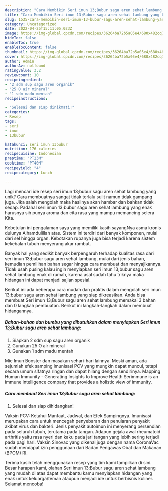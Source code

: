 ```yaml
---
description: "Cara Membikin Seri imun 13;Bubur sagu aren sehat lambung yang Lezat Sekali"
title: "Cara Membikin Seri imun 13;Bubur sagu aren sehat lambung yang Lezat Sekali"
slug: 1535-cara-membikin-seri-imun-13-bubur-sagu-aren-sehat-lambung-yang-lezat-sekali
category: Uncategorized
date: 2022-04-25T15:11:05.023Z
image: https://img-global.cpcdn.com/recipes/36264ba72b5a05e4/680x482cq70/seri-imun-13bubur-sagu-aren-sehat-lambung-foto-resep-utama.jpg
hideToc: false
enableToc: true
enableTocContent: false
thumbnail: https://img-global.cpcdn.com/recipes/36264ba72b5a05e4/680x482cq70/seri-imun-13bubur-sagu-aren-sehat-lambung-foto-resep-utama.jpg
cover: https://img-global.cpcdn.com/recipes/36264ba72b5a05e4/680x482cq70/seri-imun-13bubur-sagu-aren-sehat-lambung-foto-resep-utama.jpg
author: Admin
authorAv: notfound
ratingvalue: 3.2
reviewcount: 10
recipeingredient:
- "2 sdm sup sagu aren organik"
- "25 O air mineral"
- "1 sdm madu mentah"
recipeinstructions:

- "Selesai dan siap dinikmati!"
categories:
- Resep
tags:
- seri
- imun
- 13bubur

katakunci: seri imun 13bubur 
nutrition: 176 calories
recipecuisine: Indonesian
preptime: "PT23M"
cooktime: "PT40M"
recipeyield: "4"
recipecategory: Lunch

---
```





Lagi mencari ide resep seri imun 13;bubur sagu aren sehat lambung yang unik? Cara membuatnya sangat tidak terlalu sulit namun tidak gampang juga. Jika salah mengolah maka hasilnya akan hambar dan bahkan tidak sedap. Padahal seri imun 13;bubur sagu aren sehat lambung yang enak harusnya sih punya aroma dan cita rasa yang mampu memancing selera Kita.





Kebetulan ini pengalaman saya yang memiliki kasih sayangNya asma kronis dulunya Alhamdulillah atas. Sistem ini terdiri dari banyak komponen, mulai dari sel hingga organ. Kebotakan rupanya juga bisa terjadi karena sistem kekebalan tubuh menyerang akar rambut.

Banyak hal yang sedikit banyak berpengaruh terhadap kualitas rasa dari seri imun 13;bubur sagu aren sehat lambung, mulai dari jenis bahan, kemudian pemilihan bahan segar hingga cara membuat dan menyajikannya. Tidak usah pusing kalau ingin menyiapkan seri imun 13;bubur sagu aren sehat lambung enak di rumah, karena asal sudah tahu triknya maka hidangan ini dapat menjadi sajian spesial.






Berikut ini ada beberapa cara mudah dan praktis dalam mengolah seri imun 13;bubur sagu aren sehat lambung yang siap dikreasikan. Anda bisa membuat Seri imun 13;Bubur sagu aren sehat lambung memakai 3 bahan dan 0 langkah pembuatan. Berikut ini langkah-langkah dalam membuat hidangannya.

<!--inarticleads1-->

##### Bahan-bahan dan bumbu yang dibutuhkan dalam menyiapkan Seri imun 13;Bubur sagu aren sehat lambung:

1. Siapkan 2 sdm sup sagu aren organik
1. Gunakan 25 O air mineral
1. Gunakan 1 sdm madu mentah


Mie Imun Booster dan masakan sehari-hari lainnya. Meski aman, ada sejumlah efek samping imunisasi PCV yang mungkin dapat muncul, tetapi secara umum sifatnya ringan dan dapat hilang dengan sendirinya. Mapping Human Immunity - Generating Insights to Improve Health Serimmune is an immune intelligence company that provides a holistic view of immunity. 

<!--inarticleads2-->

##### Cara membuat Seri imun 13;Bubur sagu aren sehat lambung:


1. Selesai dan siap dihidangkan!

Vaksin PCV: Ketahui Manfaat, Jadwal, dan Efek Sampingnya. Imunisasi merupakan cara untuk mencegah penyebaran dan penularan penyakit akibat virus dan bakteri. Jenis penyakit autoimun ini menyerang persendian pada seluruh tubuh, terutama pada tangan. Adapun gejala awal rheumatoid arthritis yaitu rasa nyeri dan kaku pada jari tangan yang lebih sering terjadi pada pagi hari. Vaksin Sinovac yang dikenal juga dengan nama CoronaVac sudah mendapat izin penggunaan dari Badan Pengawas Obat dan Makanan (BPOM) RI. 

Terima kasih telah menggunakan resep yang tim kami tampilkan di sini. Besar harapan kami, olahan Seri imun 13;Bubur sagu aren sehat lambung yang mudah di atas dapat membantu kamu menyiapkan hidangan yang enak untuk keluarga/teman ataupun menjadi ide untuk berbisnis kuliner. Selamat mencoba!
